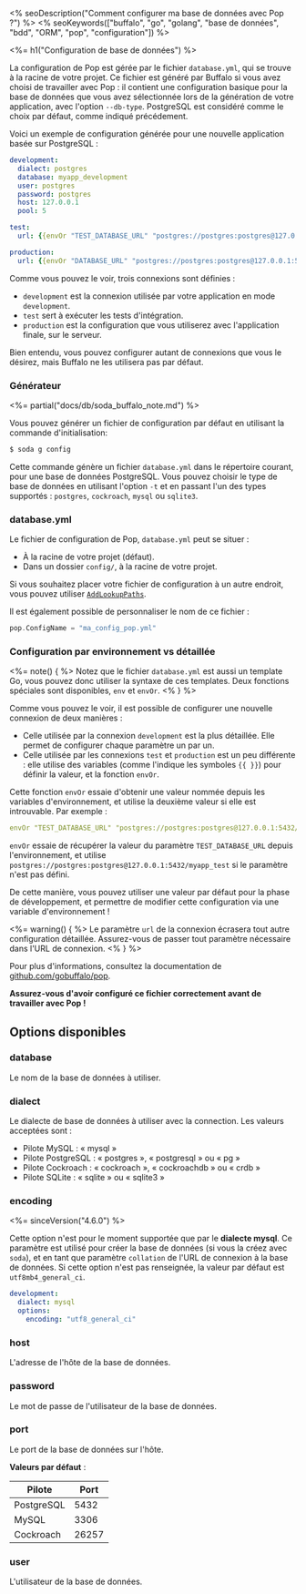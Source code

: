 <% seoDescription("Comment configurer ma base de données avec Pop ?") %>
<% seoKeywords(["buffalo", "go", "golang", "base de données", "bdd", "ORM", "pop", "configuration"]) %>

<%= h1("Configuration de base de données") %>

La configuration de Pop est gérée par le fichier `database.yml`, qui se trouve à la racine de votre projet. Ce fichier est généré par Buffalo si vous avez choisi de travailler avec Pop : il contient une configuration basique pour la base de données que vous avez sélectionnée lors de la génération de votre application, avec l'option `--db-type`. PostgreSQL est considéré comme le choix par défaut, comme indiqué précédement.

Voici un exemple de configuration générée pour une nouvelle application basée sur PostgreSQL :

```yaml
development:
  dialect: postgres
  database: myapp_development
  user: postgres
  password: postgres
  host: 127.0.0.1
  pool: 5

test:
  url: {{envOr "TEST_DATABASE_URL" "postgres://postgres:postgres@127.0.0.1:5432/myapp_test"}}

production:
  url: {{envOr "DATABASE_URL" "postgres://postgres:postgres@127.0.0.1:5432/myapp_production"}}
```

Comme vous pouvez le voir, trois connexions sont définies :
* `development` est la connexion utilisée par votre application en mode `development`.
* `test` sert à exécuter les tests d'intégration.
* `production` est la configuration que vous utiliserez avec l'application finale, sur le serveur.

Bien entendu, vous pouvez configurer autant de connexions que vous le désirez, mais Buffalo ne les utilisera pas par défaut.

### Générateur

<%= partial("docs/db/soda_buffalo_note.md") %>

Vous pouvez générer un fichier de configuration par défaut en utilisant la commande d'initialisation:

```bash
$ soda g config
```

Cette commande génère un fichier `database.yml` dans le répertoire courant, pour une base de données PostgreSQL. Vous pouvez choisir le type de base de données en utilisant l'option `-t` et en passant l'un des types supportés : `postgres`, `cockroach`, `mysql` ou `sqlite3`.

### database.yml

Le fichier de configuration de Pop, `database.yml` peut se situer :
* À la racine de votre projet (défaut).
* Dans un dossier `config/`, à la racine de votre projet.

Si vous souhaitez placer votre fichier de configuration à un autre endroit, vous pouvez utiliser [`AddLookupPaths`](https://godoc.org/github.com/gobuffalo/pop#AddLookupPaths).

Il est également possible de personnaliser le nom de ce fichier :

```go
pop.ConfigName = "ma_config_pop.yml"
```

### Configuration par environnement vs détaillée

<%= note() { %>
Notez que le fichier `database.yml` est aussi un template Go, vous pouvez donc utiliser la syntaxe de ces templates. Deux fonctions spéciales sont disponibles, `env` et `envOr`.
<% } %>

Comme vous pouvez le voir, il est possible de configurer une nouvelle connexion de deux manières :
* Celle utilisée par la connexion `development` est la plus détaillée. Elle permet de configurer chaque paramètre un par un.
* Celle utilisée par les connexions `test` et `production` est un peu différente : elle utilise des variables (comme l'indique les symboles `{{ }}`) pour définir la valeur, et la fonction `envOr`.

Cette fonction `envOr` essaie d'obtenir une valeur nommée depuis les variables d'environnement, et utilise la deuxième valeur si elle est introuvable. Par exemple :

```yaml
envOr "TEST_DATABASE_URL" "postgres://postgres:postgres@127.0.0.1:5432/myapp_test"
```

`envOr` essaie de récupérer la valeur du paramètre `TEST_DATABASE_URL` depuis l'environnement, et utilise  `postgres://postgres:postgres@127.0.0.1:5432/myapp_test` si le paramètre n'est pas défini.

De cette manière, vous pouvez utiliser une valeur par défaut pour la phase de développement, et permettre de modifier cette configuration via une variable d'environnement !

<%= warning() { %>
Le paramètre `url` de la connexion écrasera tout autre configuration détaillée. Assurez-vous de passer tout paramètre nécessaire dans l'URL de connexion.
<% } %>

Pour plus d'informations, consultez la documentation de [github.com/gobuffalo/pop](https://github.com/gobuffalo/pop).

**Assurez-vous d'avoir configuré ce fichier correctement avant de travailler avec Pop !**

## Options disponibles

### database

Le nom de la base de données à utiliser.

### dialect

Le dialecte de base de données à utiliser avec la connection. Les valeurs acceptées sont :
* Pilote MySQL : « mysql »
* Pilote PostgreSQL : « postgres », « postgresql » ou « pg »
* Pilote Cockroach : « cockroach », « cockroachdb » ou « crdb »
* Pilote SQLite : « sqlite » ou « sqlite3 »

### encoding

<%= sinceVersion("4.6.0") %>

Cette option n'est pour le moment supportée que par le **dialecte mysql**. Ce paramètre est utilisé pour créer la base de données (si vous la créez avec `soda`), et en tant que paramètre `collation` de l'URL de connexion à la base de données. Si cette option n'est pas renseignée, la valeur par défaut est  `utf8mb4_general_ci`.

```yaml
development:
  dialect: mysql
  options:
    encoding: "utf8_general_ci"
```

### host

L'adresse de l'hôte de la base de données.

### password

Le mot de passe de l'utilisateur de la base de données.

### port

Le port de la base de données sur l'hôte.

**Valeurs par défaut** :

| Pilote    | Port  |
|-----------|-------|
| PostgreSQL| 5432  |
| MySQL     | 3306  |
| Cockroach | 26257 |

### user

L'utilisateur de la base de données.
